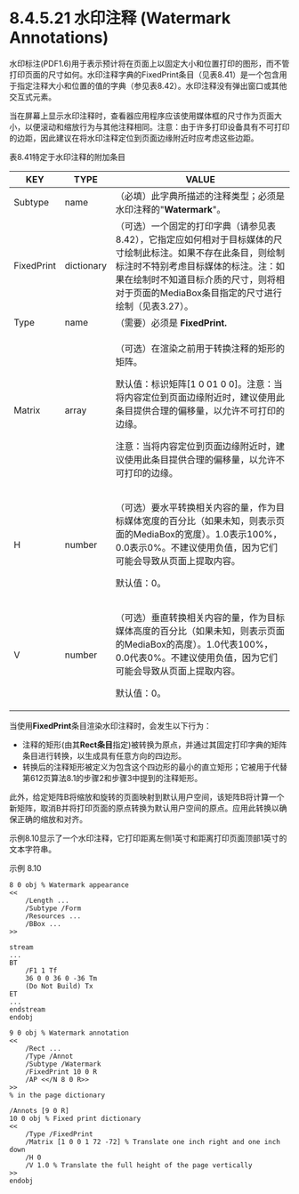 # 8.4.5.21 水印注释 (Watermark Annotations)

水印标注(PDF1.6)用于表示预计将在页面上以固定大小和位置打印的图形，而不管打印页面的尺寸如何。水印注释字典的FixedPrint条目（见表8.41）是一个包含用于指定注释大小和位置的值的字典（参见表8.42）。水印注释没有弹出窗口或其他交互式元素。

当在屏幕上显示水印注释时，查看器应用程序应该使用媒体框的尺寸作为页面大小，以便滚动和缩放行为与其他注释相同。注意：由于许多打印设备具有不可打印的边距，因此建议在将水印注释定位到页面边缘附近时应考虑这些边距。

表8.41特定于水印注释的附加条目

| KEY        | TYPE       | VALUE                                                                                                                                                        |
| ---------- | ---------- | ------------------------------------------------------------------------------------------------------------------------------------------------------------ |
| Subtype    | name       | （必填）此字典所描述的注释类型；必须是水印注释的"**Watermark**"。                                                                                                                     |
| FixedPrint | dictionary | （可选）一个固定的打印字典（请参见表8.42），它指定应如何相对于目标媒体的尺寸绘制此标注。如果不存在此条目，则绘制标注时不特别考虑目标媒体的标注。注：如果在绘制时不知道目标介质的尺寸，则将相对于页面的MediaBox条目指定的尺寸进行绘制（见表3.27）。                            |
| Type       | name       | （需要）必须是 **FixedPrint.**                                                                                                                                      |
| Matrix     | array      | <p>（可选）在渲染之前用于转换注释的矩形的矩阵。</p><p>  默认值：标识矩阵[1 0 01 0 0]。注意：当将内容定位到页面边缘附近时，建议使用此条目提供合理的偏移量，以允许不可打印的边缘。</p><p>注意：当将内容定位到页面边缘附近时，建议使用此条目提供合理的偏移量，以允许不可打印的边缘。</p> |
| H          | number     | <p>（可选）要水平转换相关内容的量，作为目标媒体宽度的百分比（如果未知，则表示页面的MediaBox的宽度）。1.0表示100%，0.0表示0%。不建议使用负值，因为它们可能会导致从页面上提取内容。</p><p>默认值：0。</p>                                        |
| V          | number     | <p>（可选）垂直转换相关内容的量，作为目标媒体高度的百分比（如果未知，则表示页面的MediaBox的高度）。1.0代表100%，0.0代表0%。不建议使用负值，因为它们可能会导致从页面上提取内容。</p><p>默认值：0。</p>                                         |

当使用**FixedPrint**条目渲染水印注释时，会发生以下行为：

* 注释的矩形(由其**Rect条目**指定)被转换为原点，并通过其固定打印字典的矩阵条目进行转换，以生成具有任意方向的四边形。
* 转换后的注释矩形被定义为包含这个四边形的最小的直立矩形；它被用于代替第612页算法8.1的步骤2和步骤3中提到的注释矩形。

此外，给定矩阵B将缩放和旋转的页面映射到默认用户空间，该矩阵B将计算一个新矩阵，取消B并将打印页面的原点转换为默认用户空间的原点。应用此转换以确保正确的缩放和对齐。

示例8.10显示了一个水印注释，它打印距离左侧1英寸和距离打印页面顶部1英寸的文本字符串。

示例 8.10

```
8 0 obj % Watermark appearance
<<
    /Length ...
    /Subtype /Form
    /Resources ...
    /BBox ...
>>

stream
...
BT
    /F1 1 Tf
    36 0 0 36 0 -36 Tm
    (Do Not Build) Tx
ET
...
endstream
endobj

9 0 obj % Watermark annotation
<<
    /Rect ...
    /Type /Annot
    /Subtype /Watermark
    /FixedPrint 10 0 R
    /AP <</N 8 0 R>>
>>
% in the page dictionary

/Annots [9 0 R]
10 0 obj % Fixed print dictionary
<<
    /Type /FixedPrint
    /Matrix [1 0 0 1 72 -72] % Translate one inch right and one inch down
    /H 0
    /V 1.0 % Translate the full height of the page vertically
>>
endobj
```
